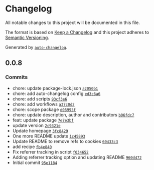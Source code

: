 # Changelog

All notable changes to this project will be documented in this file.

The format is based on [Keep a Changelog](https://keepachangelog.com/en/1.0.0/)
and this project adheres to [Semantic Versioning](https://semver.org/spec/v2.0.0.html).

Generated by [`auto-changelog`](https://github.com/CookPete/auto-changelog).

## 0.0.8

### Commits

- chore: update package-lock.json [`a2050b1`](https://github.com/dnwjn/gatsby-plugin-plausible/commit/a2050b1d266dd4a1c9770a4396c96dbdd38574c8)
- chore: add auto-changelog config [`ed3c6a6`](https://github.com/dnwjn/gatsby-plugin-plausible/commit/ed3c6a68e95dec3494e0f236a016924e93a427f2)
- chore: add scripts [`93cf3e6`](https://github.com/dnwjn/gatsby-plugin-plausible/commit/93cf3e64a632bf7a493743430c9406aa8ce73f84)
- chore: add workflows [`a37c0d2`](https://github.com/dnwjn/gatsby-plugin-plausible/commit/a37c0d2a62ab068b879c4ca4458cabeb547fc5ae)
- chore: scope package [`d05995f`](https://github.com/dnwjn/gatsby-plugin-plausible/commit/d05995f633b7bd424bf1b7890b61b54647d2de98)
- chore: update description, author and contributors [`b06fdc7`](https://github.com/dnwjn/gatsby-plugin-plausible/commit/b06fdc77dae8c6a23b28a473cdc5843f91e1d0f2)
- feat: update package [`7e7e3bf`](https://github.com/dnwjn/gatsby-plugin-plausible/commit/7e7e3bfe4819489e7502b7ab97f2b50368c1fe2e)
- update version [`2c9321e`](https://github.com/dnwjn/gatsby-plugin-plausible/commit/2c9321e47429afb3a80a637b8165b54151b7eac8)
- Update homepage [`3fc8429`](https://github.com/dnwjn/gatsby-plugin-plausible/commit/3fc84297342a6da90b12dbaa4411ce0fc8ce82ab)
- One more README update [`1c45893`](https://github.com/dnwjn/gatsby-plugin-plausible/commit/1c458938f2d120576b226e1cf62511a5d277f89b)
- Update README to remove refs to cookies [`60433c3`](https://github.com/dnwjn/gatsby-plugin-plausible/commit/60433c31b836d4e24bf8c59685c080c1857d8dba)
- add recipe [`fb4e840`](https://github.com/dnwjn/gatsby-plugin-plausible/commit/fb4e840d70f3c51347cf04b73dda658c29c33b94)
- Fix referrer tracking in script [`f034652`](https://github.com/dnwjn/gatsby-plugin-plausible/commit/f0346526b46471f2bffbbf78d632927555daf698)
- Adding referrer tracking option and updating README [`960d472`](https://github.com/dnwjn/gatsby-plugin-plausible/commit/960d4726a4100f8255746cfff984726958fab58c)
- Initial commit [`95e1184`](https://github.com/dnwjn/gatsby-plugin-plausible/commit/95e11846c97e032e6b8f00456f2ad9e7f87d653e)
